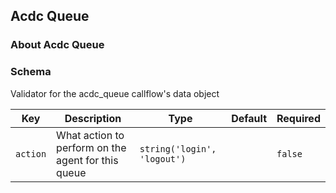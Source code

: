 ## Acdc Queue

### About Acdc Queue

### Schema

Validator for the acdc_queue callflow's data object

Key | Description | Type | Default | Required
--- | ----------- | ---- | ------- | --------
`action` | What action to perform on the agent for this queue | `string('login', 'logout')` |   | `false`
